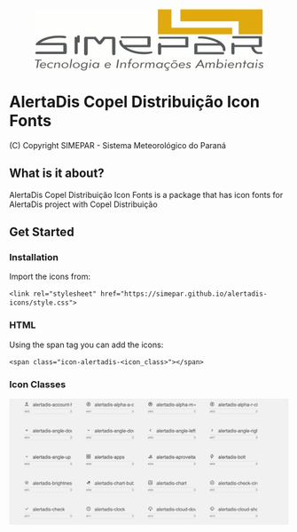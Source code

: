 <img style="display: block; margin: 0 auto;" src="./images/simepar.png">

# AlertaDis Copel Distribuição Icon Fonts

(C) Copyright SIMEPAR - Sistema Meteorológico do Paraná

## What is it about?
AlertaDis Copel Distribuição Icon Fonts is a package that has icon fonts for AlertaDis project with Copel Distribuição
## Get Started

### Installation
Import the icons from: 
```
<link rel="stylesheet" href="https://simepar.github.io/alertadis-icons/style.css">  
```

### HTML
Using the span tag you can add the icons:

```
<span class="icon-alertadis-<icon_class>"></span>
```

### Icon Classes
<img src="./images/demo.png"/>
